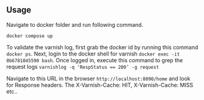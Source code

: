 ## Usage

Navigate to docker folder and run following command.

```docker compose up```

To validate the varnish log, first grab the docker id by running this command `docker ps`.
Next, login to the docker shell for varnish `docker exec -it 0b6781045590 bash`.
Once logged in, execute this command to grep the request logs `varnishlog -q 'RespStatus == 200’ -g request`

Navigate to this URL in the browser `http://localhost:8090/home` and look for Response headers.
The X-Varnish-Cache: HIT, X-Varnish-Cache: MISS etc..